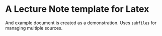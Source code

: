 # A Lecture Note template for Latex
And example document is created as a demonstration. Uses `subfiles` for managing multiple sources.
